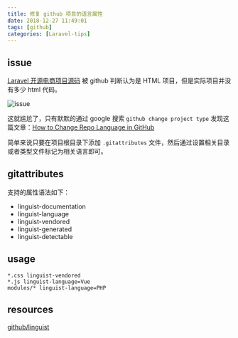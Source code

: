 ```yaml
---
title: 修复 github 项目的语言属性
date: 2018-12-27 11:49:01
tags: [github]
categories: [Laravel-tips]
---
```


## issue

[Laravel 开源电商项目源码](https://github.com/ibrandcc/ecommerce-open-api) 被 github 判断认为是 HTML 项目，但是实际项目并没有多少 html 代码。

![issue](https://cdn.chenhow.com/fix-github-project-type-issue/1.png)

这就尴尬了，只有默默的通过 google 搜索  `github change project type` 发现这篇文章：[How to Change Repo Language in GitHub](https://hackernoon.com/how-to-change-repo-language-in-github-c3e07819c5bb)

简单来说只要在项目根目录下添加 `.gitattributes` 文件，然后通过设置相关目录或者类型文件标记为相关语言即可。

## gitattributes 

支持的属性语法如下：

- linguist-documentation
- linguist-language
- linguist-vendored
- linguist-generated
- linguist-detectable

## usage

```
*.css linguist-vendored
*.js linguist-language=Vue
modules/* linguist-language=PHP
```
## resources

[github/linguist](https://github.com/github/linguist)







